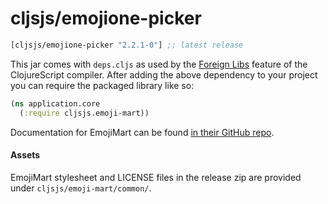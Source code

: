 # cljsjs/emojione-picker


[](dependency)
```clojure
[cljsjs/emojione-picker "2.2.1-0"] ;; latest release
```
[](/dependency)

This jar comes with `deps.cljs` as used by the [Foreign Libs][flibs] feature
of the ClojureScript compiler. After adding the above dependency to your project
you can require the packaged library like so:

```clojure
(ns application.core
  (:require cljsjs.emoji-mart))
```

Documentation for EmojiMart can be found [in their GitHub repo](https://github.com/missive/emoji-mart).

#### Assets

EmojiMart stylesheet and LICENSE files in the release zip are provided under
`cljsjs/emoji-mart/common/`.

[flibs]: https://github.com/clojure/clojurescript/wiki/Packaging-Foreign-Dependencies
